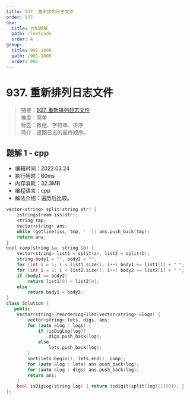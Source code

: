 ```yaml
---
title: 937. 重新排列日志文件
order: 937
nav:
  title: 力扣题解
  path: /leetcode
  order: 4
group:
  title: 901-1000
  path: /901-1000
  order: 901
---
```


# 937. 重新排列日志文件

> 链接：[937. 重新排列日志文件](https://leetcode-cn.com/problems/reorder-data-in-log-files/)  
> 难度：简单  
> 标签：数组、字符串、排序  
> 简介：返回日志的最终顺序。

## 题解 1 - cpp

- 编辑时间：2022.03.24
- 执行用时：60ms
- 内存消耗：32.3MB
- 编程语言：cpp
- 解法介绍：遍历后比较。

```cpp
vector<string> split(string str) {
    istringstream iss(str);
    string tmp;
    vector<string> ans;
    while (getline(iss, tmp, ' ')) ans.push_back(tmp);
    return ans;
}
bool comp(string &a, string &b) {
    vector<string> list1 = split(a), list2 = split(b);
    string body1 = "", body2 = "";
    for (int i = 1; i < list1.size(); i++) body1 += list1[i] + " ";
    for (int i = 1; i < list2.size(); i++) body2 += list2[i] + " ";
    if (body1 == body2)
        return list1[0] < list2[0];
    else
        return body1 < body2;
}
class Solution {
   public:
    vector<string> reorderLogFiles(vector<string> &logs) {
        vector<string> lets, digs, ans;
        for (auto &log : logs) {
            if (isDigLog(log))
                digs.push_back(log);
            else
                lets.push_back(log);
        }
        sort(lets.begin(), lets.end(), comp);
        for (auto &log : lets) ans.push_back(log);
        for (auto &log : digs) ans.push_back(log);
        return ans;
    }
    bool isDigLog(string log) { return isdigit(split(log)[1][0]); }
};
```
